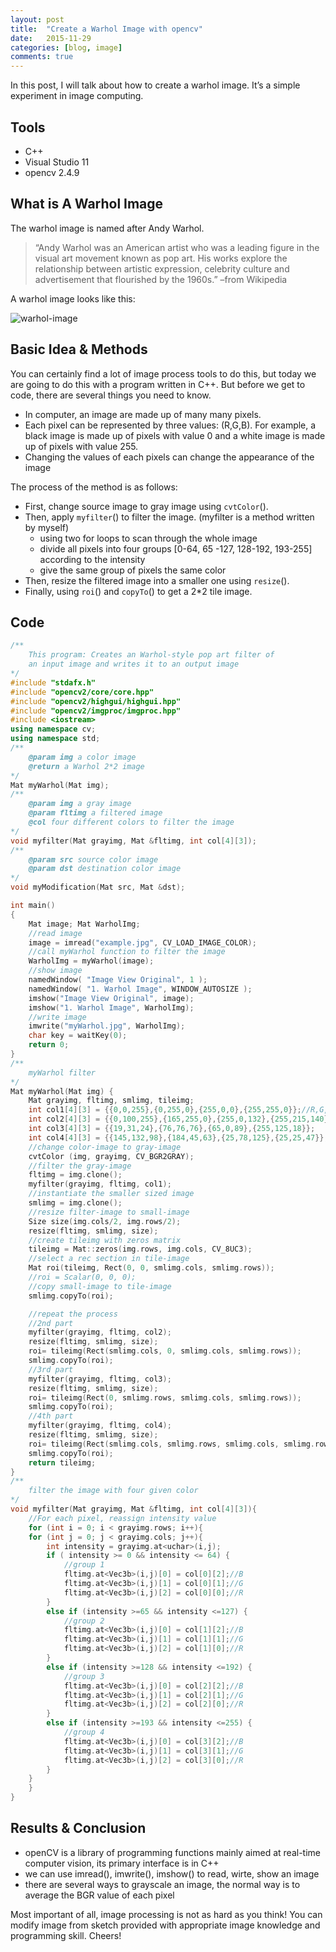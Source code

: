 ```yaml
---
layout: post
title:  "Create a Warhol Image with opencv"
date:   2015-11-29
categories: [blog, image]
comments: true
---
```


In this post, I will talk about how to create a warhol image. It’s a simple experiment in image computing.

## Tools

- C++
- Visual Studio 11
- opencv 2.4.9

## What is A Warhol Image

The warhol image is named after Andy Warhol.

> “Andy Warhol was an American artist who was a leading figure in the visual art movement known as pop art. 
His works explore the relationship between artistic expression, celebrity culture and advertisement that flourished by the 1960s.” –from Wikipedia

A warhol image looks like this:

![warhol-image](/source/img/warhol-image.jpg)

## Basic Idea & Methods

You can certainly find a lot of image process tools to do this, but today we are going to do this with a program written in C++. But before we get to code, there are several things you need to know.

- In computer, an image are made up of many many pixels.
- Each pixel can be represented by three values: (R,G,B). For example, a black image is made up of pixels with value 0 and a white image is made up of pixels with value 255.
- Changing the values of each pixels can change the appearance of the image

The process of the method is as follows:

- First, change source image to gray image using `cvtColor`().
- Then, apply `myfilter`() to filter the image. (myfilter is a method written by myself)
  - using two for loops to scan through the whole image
  - divide all pixels into four groups [0-64, 65 -127, 128-192, 193-255] according to the intensity
  - give the same group of pixels the same color
- Then, resize the filtered image into a smaller one using `resize`().
- Finally, using `roi`() and `copyTo`() to get a 2*2 tile image.

## Code

~~~ c++
/**
    This program: Creates an Warhol-style pop art filter of
    an input image and writes it to an output image
*/
#include "stdafx.h"
#include "opencv2/core/core.hpp"
#include "opencv2/highgui/highgui.hpp"
#include "opencv2/imgproc/imgproc.hpp"
#include <iostream>
using namespace cv;
using namespace std;
/**
    @param img a color image
    @return a Warhol 2*2 image
*/
Mat myWarhol(Mat img);
/**
    @param img a gray image
    @param fltimg a filtered image
    @col four different colors to filter the image
*/
void myfilter(Mat grayimg, Mat &fltimg, int col[4][3]);
/**
    @param src source color image
    @param dst destination color image
*/
void myModification(Mat src, Mat &dst);

int main()
{
    Mat image; Mat WarholImg;
    //read image
    image = imread("example.jpg", CV_LOAD_IMAGE_COLOR);
    //call myWarhol function to filter the image
    WarholImg = myWarhol(image);
    //show image
    namedWindow( "Image View Original", 1 );
    namedWindow( "1. Warhol Image", WINDOW_AUTOSIZE );
    imshow("Image View Original", image);
    imshow("1. Warhol Image", WarholImg);
    //write image
    imwrite("myWarhol.jpg", WarholImg);
    char key = waitKey(0);
    return 0;
}
/**
	myWarhol filter
*/
Mat myWarhol(Mat img) {
    Mat grayimg, fltimg, smlimg, tileimg;
    int col1[4][3] = {{0,0,255},{0,255,0},{255,0,0},{255,255,0}};//R,G,B
    int col2[4][3] = {{0,100,255},{165,255,0},{255,0,132},{255,215,140}};
    int col3[4][3] = {{19,31,24},{76,76,76},{65,0,89},{255,125,18}};
    int col4[4][3] = {{145,132,98},{184,45,63},{25,78,125},{25,25,47}};
    //change color-image to gray-image
    cvtColor (img, grayimg, CV_BGR2GRAY);
    //filter the gray-image
    fltimg = img.clone();
    myfilter(grayimg, fltimg, col1);
    //instantiate the smaller sized image
    smlimg = img.clone();
    //resize filter-image to small-image
    Size size(img.cols/2, img.rows/2);
    resize(fltimg, smlimg, size);
    //create tileimg with zeros matrix
    tileimg = Mat::zeros(img.rows, img.cols, CV_8UC3);
    //select a rec section in tile-image
    Mat roi(tileimg, Rect(0, 0, smlimg.cols, smlimg.rows));
    //roi = Scalar(0, 0, 0);
    //copy small-image to tile-image
    smlimg.copyTo(roi);

    //repeat the process
    //2nd part
    myfilter(grayimg, fltimg, col2);
    resize(fltimg, smlimg, size);
    roi= tileimg(Rect(smlimg.cols, 0, smlimg.cols, smlimg.rows));
    smlimg.copyTo(roi);
    //3rd part
    myfilter(grayimg, fltimg, col3);
    resize(fltimg, smlimg, size);
    roi= tileimg(Rect(0, smlimg.rows, smlimg.cols, smlimg.rows));
    smlimg.copyTo(roi);
    //4th part
    myfilter(grayimg, fltimg, col4);
    resize(fltimg, smlimg, size);
    roi= tileimg(Rect(smlimg.cols, smlimg.rows, smlimg.cols, smlimg.rows));
    smlimg.copyTo(roi);
    return tileimg;
}
/**
	filter the image with four given color
*/
void myfilter(Mat grayimg, Mat &fltimg, int col[4][3]){
    //For each pixel, reassign intensity value
    for (int i = 0; i < grayimg.rows; i++){
	for (int j = 0; j < grayimg.cols; j++){
		int intensity = grayimg.at<uchar>(i,j);
		if ( intensity >= 0 && intensity <= 64) {
			//group 1
			fltimg.at<Vec3b>(i,j)[0] = col[0][2];//B
			fltimg.at<Vec3b>(i,j)[1] = col[0][1];//G
			fltimg.at<Vec3b>(i,j)[2] = col[0][0];//R
		}
		else if (intensity >=65 && intensity <=127) {
			//group 2
			fltimg.at<Vec3b>(i,j)[0] = col[1][2];//B
			fltimg.at<Vec3b>(i,j)[1] = col[1][1];//G	
			fltimg.at<Vec3b>(i,j)[2] = col[1][0];//R
		}
		else if (intensity >=128 && intensity <=192) {
			//group 3
			fltimg.at<Vec3b>(i,j)[0] = col[2][2];//B
			fltimg.at<Vec3b>(i,j)[1] = col[2][1];//G
			fltimg.at<Vec3b>(i,j)[2] = col[2][0];//R
		}
		else if (intensity >=193 && intensity <=255) {
			//group 4
			fltimg.at<Vec3b>(i,j)[0] = col[3][2];//B
			fltimg.at<Vec3b>(i,j)[1] = col[3][1];//G
			fltimg.at<Vec3b>(i,j)[2] = col[3][0];//R
		}
	}
    }
}
~~~

## Results & Conclusion

- openCV is a library of programming functions mainly aimed at real-time computer vision, its primary interface is in C++
- we can use imread(), imwrite(), imshow() to read, wirte, show an image
- there are several ways to grayscale an image, the normal way is to average the BGR value of each pixel

Most important of all, image processing is not as hard as you think! You can modify image from sketch provided with appropriate image knowledge and programming skill. Cheers!

